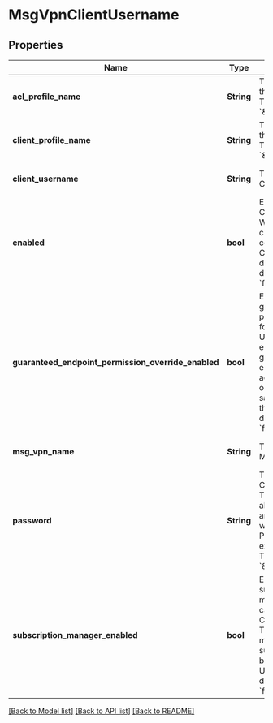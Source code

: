 # MsgVpnClientUsername

## Properties
Name | Type | Description | Notes
------------ | ------------- | ------------- | -------------
**acl_profile_name** | **String** | The ACL Profile of the Client Username. The default value is &#x60;\&quot;default\&quot;&#x60;. | [optional] [default to null]
**client_profile_name** | **String** | The Client Profile of the Client Username. The default value is &#x60;\&quot;default\&quot;&#x60;. | [optional] [default to null]
**client_username** | **String** | The name of the Client Username. | [optional] [default to null]
**enabled** | **bool** | Enable or disable the Client Username. When disabled, all clients currently connected as the Client Username are disconnected. The default value is &#x60;false&#x60;. | [optional] [default to null]
**guaranteed_endpoint_permission_override_enabled** | **bool** | Enable or disable guaranteed endpoint permission override for the Client Username. When enabled all guaranteed endpoints may be accessed, modified or deleted with the same permission as the owner. The default value is &#x60;false&#x60;. | [optional] [default to null]
**msg_vpn_name** | **String** | The name of the Message VPN. | [optional] [default to null]
**password** | **String** | The password for the Client Username. This attribute is absent from a GET and not updated when absent in a PUT, subject to the exceptions in note 4. The default value is &#x60;\&quot;\&quot;&#x60;. | [optional] [default to null]
**subscription_manager_enabled** | **bool** | Enable or disable the subscription management capability of the Client Username. This is the ability to manage subscriptions on behalf of other Client Usernames. The default value is &#x60;false&#x60;. | [optional] [default to null]

[[Back to Model list]](../README.md#documentation-for-models) [[Back to API list]](../README.md#documentation-for-api-endpoints) [[Back to README]](../README.md)


